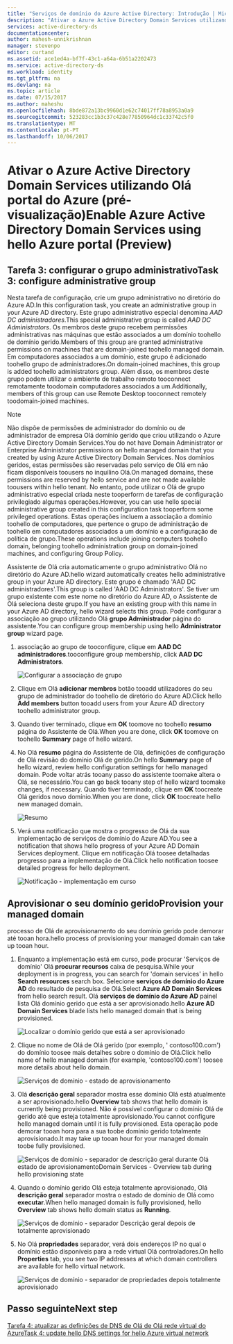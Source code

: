 ```yaml
---
title: "Serviços de domínio do Azure Active Directory: Introdução | Microsoft Docs"
description: "Ativar o Azure Active Directory Domain Services utilizando Olá portal do Azure (pré-visualização)"
services: active-directory-ds
documentationcenter: 
author: mahesh-unnikrishnan
manager: stevenpo
editor: curtand
ms.assetid: ace1ed4a-bf7f-43c1-a64a-6b51a2202473
ms.service: active-directory-ds
ms.workload: identity
ms.tgt_pltfrm: na
ms.devlang: na
ms.topic: article
ms.date: 07/15/2017
ms.author: maheshu
ms.openlocfilehash: 8bde872a13bc9960d1e62c74017ff78a8953a0a9
ms.sourcegitcommit: 523283cc1b3c37c428e77850964dc1c33742c5f0
ms.translationtype: MT
ms.contentlocale: pt-PT
ms.lasthandoff: 10/06/2017
---
```

# <a name="enable-azure-active-directory-domain-services-using-hello-azure-portal-preview"></a><span data-ttu-id="b06e4-103">Ativar o Azure Active Directory Domain Services utilizando Olá portal do Azure (pré-visualização)</span><span class="sxs-lookup"><span data-stu-id="b06e4-103">Enable Azure Active Directory Domain Services using hello Azure portal (Preview)</span></span>


## <a name="task-3-configure-administrative-group"></a><span data-ttu-id="b06e4-104">Tarefa 3: configurar o grupo administrativo</span><span class="sxs-lookup"><span data-stu-id="b06e4-104">Task 3: configure administrative group</span></span>
<span data-ttu-id="b06e4-105">Nesta tarefa de configuração, crie um grupo administrativo no diretório do Azure AD.</span><span class="sxs-lookup"><span data-stu-id="b06e4-105">In this configuration task, you create an administrative group in your Azure AD directory.</span></span> <span data-ttu-id="b06e4-106">Este grupo administrativo especial denomina *AAD DC administradores*.</span><span class="sxs-lookup"><span data-stu-id="b06e4-106">This special administrative group is called *AAD DC Administrators*.</span></span> <span data-ttu-id="b06e4-107">Os membros deste grupo recebem permissões administrativas nas máquinas que estão associados a um domínio toohello de domínio gerido.</span><span class="sxs-lookup"><span data-stu-id="b06e4-107">Members of this group are granted administrative permissions on machines that are domain-joined toohello managed domain.</span></span> <span data-ttu-id="b06e4-108">Em computadores associados a um domínio, este grupo é adicionado toohello grupo de administradores.</span><span class="sxs-lookup"><span data-stu-id="b06e4-108">On domain-joined machines, this group is added toohello administrators group.</span></span> <span data-ttu-id="b06e4-109">Além disso, os membros deste grupo podem utilizar o ambiente de trabalho remoto tooconnect remotamente toodomain computadores associados a um.</span><span class="sxs-lookup"><span data-stu-id="b06e4-109">Additionally, members of this group can use Remote Desktop tooconnect remotely toodomain-joined machines.</span></span>

> [!NOTE]
> <span data-ttu-id="b06e4-110">Não dispõe de permissões de administrador do domínio ou de administrador de empresa Olá domínio gerido que criou utilizando o Azure Active Directory Domain Services.</span><span class="sxs-lookup"><span data-stu-id="b06e4-110">You do not have Domain Administrator or Enterprise Administrator permissions on hello managed domain that you created by using Azure Active Directory Domain Services.</span></span> <span data-ttu-id="b06e4-111">Nos domínios geridos, estas permissões são reservadas pelo serviço de Olá em não ficam disponíveis toousers no inquilino Olá.</span><span class="sxs-lookup"><span data-stu-id="b06e4-111">On managed domains, these permissions are reserved by hello service and are not made available toousers within hello tenant.</span></span> <span data-ttu-id="b06e4-112">No entanto, pode utilizar o Olá de grupo administrativo especial criada neste tooperform de tarefas de configuração privilegiado algumas operações.</span><span class="sxs-lookup"><span data-stu-id="b06e4-112">However, you can use hello special administrative group created in this configuration task tooperform some privileged operations.</span></span> <span data-ttu-id="b06e4-113">Estas operações incluem a associação a domínio toohello de computadores, que pertence o grupo de administração de toohello em computadores associados a um domínio e a configuração de política de grupo.</span><span class="sxs-lookup"><span data-stu-id="b06e4-113">These operations include joining computers toohello domain, belonging toohello administration group on domain-joined machines, and configuring Group Policy.</span></span>
>

<span data-ttu-id="b06e4-114">Assistente de Olá cria automaticamente o grupo administrativo Olá no diretório do Azure AD.</span><span class="sxs-lookup"><span data-stu-id="b06e4-114">hello wizard automatically creates hello administrative group in your Azure AD directory.</span></span> <span data-ttu-id="b06e4-115">Este grupo é chamado 'AAD DC administradores'.</span><span class="sxs-lookup"><span data-stu-id="b06e4-115">This group is called 'AAD DC Administrators'.</span></span> <span data-ttu-id="b06e4-116">Se tiver um grupo existente com este nome no diretório do Azure AD, o Assistente de Olá seleciona deste grupo.</span><span class="sxs-lookup"><span data-stu-id="b06e4-116">If you have an existing group with this name in your Azure AD directory, hello wizard selects this group.</span></span> <span data-ttu-id="b06e4-117">Pode configurar a associação ao grupo utilizando Olá **grupo Administrador** página do assistente.</span><span class="sxs-lookup"><span data-stu-id="b06e4-117">You can configure group membership using hello **Administrator group** wizard page.</span></span>

1. <span data-ttu-id="b06e4-118">associação ao grupo de tooconfigure, clique em **AAD DC administradores**.</span><span class="sxs-lookup"><span data-stu-id="b06e4-118">tooconfigure group membership, click **AAD DC Administrators**.</span></span>

    ![Configurar a associação de grupo](./media/getting-started/domain-services-blade-admingroup.png)

2. <span data-ttu-id="b06e4-120">Clique em Olá **adicionar membros** botão tooadd utilizadores do seu grupo de administrador do toohello de diretório do Azure AD.</span><span class="sxs-lookup"><span data-stu-id="b06e4-120">Click hello **Add members** button tooadd users from your Azure AD directory toohello administrator group.</span></span>

3. <span data-ttu-id="b06e4-121">Quando tiver terminado, clique em **OK** toomove no toohello **resumo** página do Assistente de Olá.</span><span class="sxs-lookup"><span data-stu-id="b06e4-121">When you are done, click **OK** toomove on toohello **Summary** page of hello wizard.</span></span>

4. <span data-ttu-id="b06e4-122">No Olá **resumo** página do Assistente de Olá, definições de configuração de Olá revisão do domínio Olá de gerido.</span><span class="sxs-lookup"><span data-stu-id="b06e4-122">On hello **Summary** page of hello wizard, review hello configuration settings for hello managed domain.</span></span> <span data-ttu-id="b06e4-123">Pode voltar atrás tooany passo do assistente toomake altera o Olá, se necessário.</span><span class="sxs-lookup"><span data-stu-id="b06e4-123">You can go back tooany step of hello wizard toomake changes, if necessary.</span></span> <span data-ttu-id="b06e4-124">Quando tiver terminado, clique em **OK** toocreate Olá geridos novo domínio.</span><span class="sxs-lookup"><span data-stu-id="b06e4-124">When you are done, click **OK** toocreate hello new managed domain.</span></span>

    ![Resumo](./media/getting-started/domain-services-blade-summary.png)

5. <span data-ttu-id="b06e4-126">Verá uma notificação que mostra o progresso de Olá da sua implementação de serviços de domínio do Azure AD.</span><span class="sxs-lookup"><span data-stu-id="b06e4-126">You see a notification that shows hello progress of your Azure AD Domain Services deployment.</span></span> <span data-ttu-id="b06e4-127">Clique em notificação Olá toosee detalhadas progresso para a implementação de Olá.</span><span class="sxs-lookup"><span data-stu-id="b06e4-127">Click hello notification toosee detailed progress for hello deployment.</span></span>

    ![Notificação - implementação em curso](./media/getting-started/domain-services-blade-deployment-in-progress.png)


## <a name="provision-your-managed-domain"></a><span data-ttu-id="b06e4-129">Aprovisionar o seu domínio gerido</span><span class="sxs-lookup"><span data-stu-id="b06e4-129">Provision your managed domain</span></span>
<span data-ttu-id="b06e4-130">processo de Olá de aprovisionamento do seu domínio gerido pode demorar até tooan hora.</span><span class="sxs-lookup"><span data-stu-id="b06e4-130">hello process of provisioning your managed domain can take up tooan hour.</span></span>

1. <span data-ttu-id="b06e4-131">Enquanto a implementação está em curso, pode procurar 'Serviços de domínio' Olá **procurar recursos** caixa de pesquisa.</span><span class="sxs-lookup"><span data-stu-id="b06e4-131">While your deployment is in progress, you can search for 'domain services' in hello **Search resources** search box.</span></span> <span data-ttu-id="b06e4-132">Selecione **serviços de domínio do Azure AD** do resultado de pesquisa de Olá.</span><span class="sxs-lookup"><span data-stu-id="b06e4-132">Select **Azure AD Domain Services** from hello search result.</span></span> <span data-ttu-id="b06e4-133">Olá **serviços de domínio do Azure AD** painel lista Olá domínio gerido que está a ser aprovisionado.</span><span class="sxs-lookup"><span data-stu-id="b06e4-133">hello **Azure AD Domain Services** blade lists hello managed domain that is being provisioned.</span></span>

    ![Localizar o domínio gerido que está a ser aprovisionado](./media/getting-started/domain-services-provisioning-state-find-resource.png)

2. <span data-ttu-id="b06e4-135">Clique no nome de Olá de Olá gerido (por exemplo, ' contoso100.com') do domínio toosee mais detalhes sobre o domínio de Olá.</span><span class="sxs-lookup"><span data-stu-id="b06e4-135">Click hello name of hello managed domain (for example, 'contoso100.com') toosee more details about hello domain.</span></span>

    ![Serviços de domínio - estado de aprovisionamento](./media/getting-started/domain-services-provisioning-state.png)

3. <span data-ttu-id="b06e4-137">Olá **descrição geral** separador mostra esse domínio Olá está atualmente a ser aprovisionado.</span><span class="sxs-lookup"><span data-stu-id="b06e4-137">hello **Overview** tab shows that hello domain is currently being provisioned.</span></span> <span data-ttu-id="b06e4-138">Não é possível configurar o domínio Olá de gerido até que esteja totalmente aprovisionado.</span><span class="sxs-lookup"><span data-stu-id="b06e4-138">You cannot configure hello managed domain until it is fully provisioned.</span></span> <span data-ttu-id="b06e4-139">Esta operação pode demorar tooan hora para a sua toobe domínio gerido totalmente aprovisionado.</span><span class="sxs-lookup"><span data-stu-id="b06e4-139">It may take up tooan hour for your managed domain toobe fully provisioned.</span></span>

    ![<span data-ttu-id="b06e4-140">Serviços de domínio - separador de descrição geral durante Olá estado de aprovisionamento</span><span class="sxs-lookup"><span data-stu-id="b06e4-140">Domain Services - Overview tab during hello provisioning state</span></span> ](./media/getting-started/domain-services-provisioning-state-details.png)

4. <span data-ttu-id="b06e4-141">Quando o domínio gerido Olá esteja totalmente aprovisionado, Olá **descrição geral** separador mostra o estado de domínio de Olá como **executar**.</span><span class="sxs-lookup"><span data-stu-id="b06e4-141">When hello managed domain is fully provisioned, hello **Overview** tab shows hello domain status as **Running**.</span></span>

    ![Serviços de domínio - separador Descrição geral depois de totalmente aprovisionado](./media/getting-started/domain-services-provisioned.png)

5. <span data-ttu-id="b06e4-143">No Olá **propriedades** separador, verá dois endereços IP no qual o domínio estão disponíveis para a rede virtual Olá controladores.</span><span class="sxs-lookup"><span data-stu-id="b06e4-143">On hello **Properties** tab, you see two IP addresses at which domain controllers are available for hello virtual network.</span></span>

    ![Serviços de domínio - separador de propriedades depois totalmente aprovisionado](./media/getting-started/domain-services-provisioned-properties.png)


## <a name="next-step"></a><span data-ttu-id="b06e4-145">Passo seguinte</span><span class="sxs-lookup"><span data-stu-id="b06e4-145">Next step</span></span>
[<span data-ttu-id="b06e4-146">Tarefa 4: atualizar as definições de DNS de Olá de Olá rede virtual do Azure</span><span class="sxs-lookup"><span data-stu-id="b06e4-146">Task 4: update hello DNS settings for hello Azure virtual network</span></span>](active-directory-ds-getting-started-dns.md)
